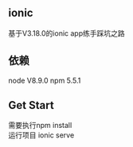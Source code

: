 ionic
------------
基于V3.18.0的ionic app练手踩坑之路

依赖
------------
node V8.9.0   npm 5.5.1

Get Start
------------
需要执行npm install</br>
运行项目  ionic serve
